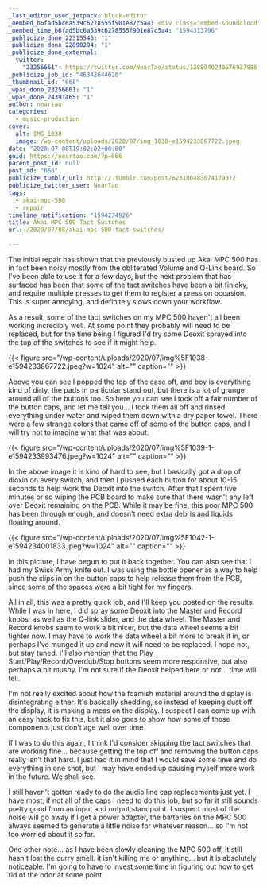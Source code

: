 ```yaml
---
_last_editor_used_jetpack: block-editor
_oembed_b6fad5bc6a539c6278555f901e87c5a4: <div class="embed-soundcloud"><iframe title="On The Road by NearTao" width="500" height="400" scrolling="no" frameborder="no" src="https://w.soundcloud.com/player/?visual=true&url=https%3A%2F%2Fapi.soundcloud.com%2Ftracks%2F855050275&show_artwork=true&maxwidth=500&maxheight=750&dnt=1"></iframe></div>
_oembed_time_b6fad5bc6a539c6278555f901e87c5a4: "1594313796"
_publicize_done_22315546: "1"
_publicize_done_22890294: "1"
_publicize_done_external:
  twitter:
    "23256661": https://twitter.com/NearTao/status/1280940240576937986
_publicize_job_id: "46342644620"
_thumbnail_id: "668"
_wpas_done_23256661: "1"
_wpas_done_24391465: "1"
author: neartao
categories:
  - music-production
cover:
  alt: IMG_1038
  image: /wp-content/uploads/2020/07/img_1038-e1594233867722.jpeg
date: "2020-07-08T19:02:02+00:00"
guid: https://neartao.com/?p=666
parent_post_id: null
post_id: "666"
publicize_tumblr_url: http://.tumblr.com/post/623100483074179072
publicize_twitter_user: NearTao
tags:
  - akai-mpc-500
  - repair
timeline_notification: "1594234926"
title: Akai MPC 500 Tact Switches
url: /2020/07/08/akai-mpc-500-tact-switches/

---
```

The initial repair has shown that the previously busted up Akai MPC 500 has in fact been noisy mostly from the obliterated Volume and Q-Link board. So I've been able to use it for a few days, but the next problem that has surfaced has been that some of the tact switches have been a bit finicky, and require multiple presses to get them to register a press on occasion. This is super annoying, and definitely slows down your workflow.

As a result, some of the tact switches on my MPC 500 haven't all been working incredibly well. At some point they probably will need to be replaced, but for the time being I figured I'd try some Deoxit sprayed into the top of the switches to see if it might help.

{{< figure src="/wp-content/uploads/2020/07/img%5F1038-e1594233867722.jpeg?w=1024" alt="" caption="" >}}

Above you can see I popped the top of the case off, and boy is everything kind of dirty, the pads in particular stand out, but there is a lot of grunge around all of the buttons too. So here you can see I took off a fair number of the button caps, and let me tell you... I took them all off and rinsed everything under water and wiped them down with a dry paper towel. There were a few strange colors that came off of some of the button caps, and I will try not to imagine what that was about.

{{< figure src="/wp-content/uploads/2020/07/img%5F1039-1-e1594233993476.jpeg?w=1024" alt="" caption="" >}}

In the above image it is kind of hard to see, but I basically got a drop of dioxin on every switch, and then I pushed each button for about 10-15 seconds to help work the Deoxit into the switch. After that I spent five minutes or so wiping the PCB board to make sure that there wasn't any left over Deoxit remaining on the PCB. While it may be fine, this poor MPC 500 has been through enough, and doesn't need extra debris and liquids floating around.

{{< figure src="/wp-content/uploads/2020/07/img%5F1042-1-e1594234001833.jpeg?w=1024" alt="" caption="" >}}

In this picture, I have begun to put it back together. You can also see that I had my Swiss Army knife out. I was using the bottle opener as a way to help push the clips in on the button caps to help release them from the PCB, since some of the spaces were a bit tight for my fingers.

All in all, this was a pretty quick job, and I'll keep you posted on the results. While I was in here, I did spray some Deoxit into the Master and Record knobs, as well as the Q-link slider, and the data wheel. The Master and Record knobs seem to work a bit nicer, but the data wheel seems a bit tighter now. I may have to work the data wheel a bit more to break it in, or perhaps I've munged it up and now it will need to be replaced. I hope not, but stay tuned. I'll also mention that the Play Start/Play/Record/Overdub/Stop buttons seem more responsive, but also perhaps a bit mushy. I'm not sure if the Deoxit helped here or not... time will tell.

I'm not really excited about how the foamish material around the display is disintegrating either. It's basically shedding, so instead of keeping dust off the display, it is making a mess on the display. I suspect I can come up with an easy hack to fix this, but it also goes to show how some of these components just don't age well over time.

If I was to do this again, I think I'd consider skipping the tact switches that are working fine... because getting the top off and removing the button caps really isn't that hard. I just had it in mind that I would save some time and do everything in one shot, but I may have ended up causing myself more work in the future. We shall see.

I still haven't gotten ready to do the audio line cap replacements just yet. I have most, if not all of the caps I need to do this job, but so far it still sounds pretty good from an input and output standpoint. I suspect most of the noise will go away if I get a power adapter, the batteries on the MPC 500 always seemed to generate a little noise for whatever reason... so I'm not too worried about it so far.

One other note... as I have been slowly cleaning the MPC 500 off, it still hasn't lost the curry smell. it isn't killing me or anything... but it is absolutely noticeable. I'm going to have to invest some time in figuring out how to get rid of the odor at some point.
